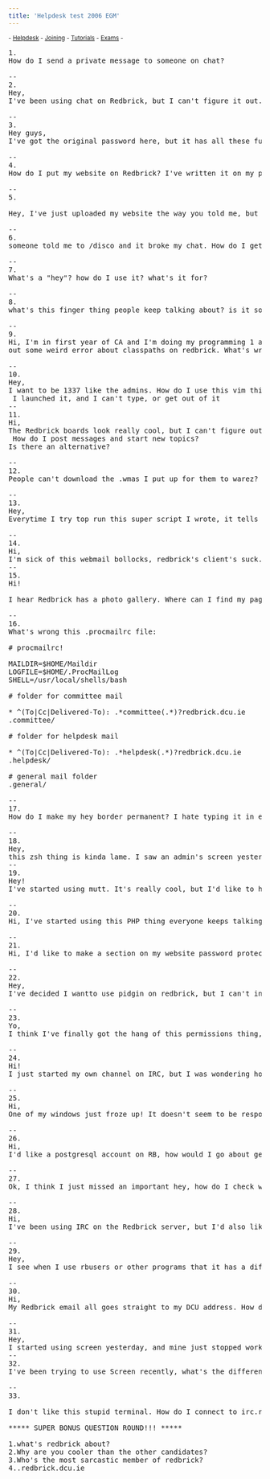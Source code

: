 ```yaml
---
title: 'Helpdesk test 2006 EGM'
---
```


 <sub> - [Helpdesk](../) - [Joining](../joining) - [Tutorials](../tutorials) - [Exams](../exams) -</sub>
<pre>1.  
How do I send a private message to someone on chat?  

--  
2.  
Hey,  
I've been using chat on Redbrick, but I can't figure it out. How do I join and leave channels, and is there anyway to see a list of all the rooms?  

--  
3.  
Hey guys,  
I've got the original password here, but it has all these funny letters and numbers in it. How do I change it?  

--  
4.  
How do I put my website on Redbrick? I've written it on my pc, and it looks really pretty, but I can't get it onto the intertron :(  

--  
5.  

Hey, I've just uploaded my website the way you told me, but I still can't see it. I get this stupid picture of a brick with some stupid error message.  

--  
6.  
someone told me to /disco and it broke my chat. How do I get it working again?  

--  
7.  
What's a "hey"? how do I use it? what's it for?  

--  
8.  
what's this finger thing people keep talking about? is it some sort of perverted reference like FAP FAP FAP?  

--  
9.  
Hi, I'm in first year of CA and I'm doing my programming 1 assignment on redbrick. The program works in the labs, but it prints i  
out some weird error about classpaths on redbrick. What's wrong with it?  

--  
10.  
Hey,  
I want to be 1337 like the admins. How do I use this vim thing they keep going on about?  
 I launched it, and I can't type, or get out of it  
--  
11.  
Hi,  
The Redbrick boards look really cool, but I can't figure out how to use slrn.  
 How do I post messages and start new topics?  
Is there an alternative?  

--  
12.  
People can't download the .wmas I put up for them to warez? what's going on?!?  

--  
13.  
Hey,  
Everytime I try top run this super script I wrote, it tells me that permission is denied? What's going on man?  

--  
14.  
Hi,  
I'm sick of this webmail bollocks, redbrick's client's suck. What's this mutt thing the associates keep going on about? how do I send mails from it?  
--  
15.  
Hi!  

I hear Redbrick has a photo gallery. Where can I find my page on it and how much space do I have for storing photos?  

--  
16.  
What's wrong this .procmailrc file:  

# procmailrc!  

MAILDIR=$HOME/Maildir  
LOGFILE=$HOME/.ProcMailLog  
SHELL=/usr/local/shells/bash  

# folder for committee mail  

* ^(To|Cc|Delivered-To): .*committee(.*)?redbrick.dcu.ie  
.committee/  

# folder for helpdesk mail  

* ^(To|Cc|Delivered-To): .*helpdesk(.*)?redbrick.dcu.ie  
.helpdesk/  

# general mail folder  
.general/  

--  
17.  
How do I make my hey border permanent? I hate typing it in every time I hey someone...  

--  
18.  
Hey,  
this zsh thing is kinda lame. I saw an admin's screen yesterday and he had a super 1337 prompt, with the time of day in it. How do I get a prompt like that?  
--  
19.  
Hey!  
I've started using mutt. It's really cool, but I'd like to have my own signature at the end of all my mails. How do I set that up with mutt?  

--  
20.  
Hi, I've started using this PHP thing everyone keeps talking about, but it won't work! Is there anything special that I have to do with the files to make them run on Redbrick?  

--  
21.  
Hi, I'd like to make a section on my website password protected, any idea how I could do this?  

--  
22.  
Hey,  
I've decided I wantto use pidgin on redbrick, but I can't install it, sudo won't work! how do I get root, and install it?  

--  
23.  
Yo,  
I think I've finally got the hang of this permissions thing, but how would I check what permissions a file has?  

--  
24.  
Hi!  
I just started my own channel on IRC, but I was wondering how can I make it password protected? Can you tell me a few of the other modes that I can use for my channel? I'd also like to know how to give my friends ops and stuff.   

--  
25.  
Hi,   
One of my windows just froze up! It doesn't seem to be responding to any commands or anything... how can I fix it?  

--  
26.  
Hi,  
I'd like a postgresql account on RB, how would I go about getting one?  

--  
27.  
Ok, I think I just missed an important hey, how do I check who's been sending me heys I got?  

--  
28.  
Hi,   
I've been using IRC on the Redbrick server, but I'd also like to connect to a few channels on other IRC servers too. How do I go about using two servers at once, and how do I switch between the two of them?  

--  
29.  
Hey,  
I see when I use rbusers or other programs that it has a different colour for "friends". How do I add people to my friends list so I can see this?  

--  
30.  
Hi,  
My Redbrick email all goes straight to my DCU address. How do I fix this so I can read my email using the highly awesome mutt client.  

--  
31.  
Hey,  
I started using screen yesterday, and mine just stopped working. It said "detached" and I typed go again like I was told to, but it just started another one. How do I fix my screen?  
--  
32.  
I've been trying to use Screen recently, what's the difference between reattaching with screen -DR and screen -x?  

--  
33.  

I don't like this stupid terminal. How do I connect to irc.redbrick.dcu.ie with mIRC?  

***** SUPER BONUS QUESTION ROUND!!! *****  

1.what's redbrick about?  
2.Why are you cooler than the other candidates?  
3.Who's the most sarcastic member of redbrick?  
4..redbrick.dcu.ie</pre>
